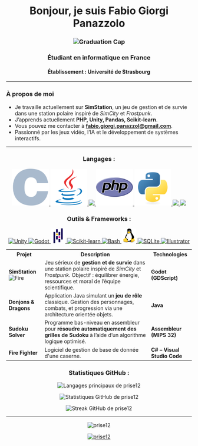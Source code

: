 <h1 align="center">Bonjour, je suis Fabio Giorgi Panazzolo</h1>


<h3 align="center">
  <img src="https://raw.githubusercontent.com/Tarikul-Islam-Anik/Animated-Fluent-Emojis/master/Emojis/Objects/Graduation%20Cap.png" alt="Graduation Cap" width="50" height="150" />
</h3>

<h3 align="center">
  
  Étudiant en informatique en France
</h3>

<h4 align="center">Établissement : Université de Strasbourg</h4>


---

### À propos de moi

- Je travaille actuellement sur **SimStation**, un jeu de gestion et de survie dans une station polaire inspiré de *SimCity* et *Frostpunk*.  
- J’apprends actuellement **PHP, Unity, Pandas, Scikit-learn**.  
- Vous pouvez me contacter à **fabio.giorgi.panazzol@gmail.com**.  
- Passionné par les jeux vidéo, l’IA et le développement de systèmes interactifs.

---

<h3 align="center">Langages :</h3>

<p align="center"> 
  <a href="https://www.cprogramming.com/" target="_blank" rel="noreferrer">
    <img src="https://raw.githubusercontent.com/devicons/devicon/master/icons/c/c-original.svg" alt="C" width="100" /> 
  </a>
  <a href="https://www.java.com" target="_blank" rel="noreferrer">
    <img src="https://raw.githubusercontent.com/devicons/devicon/master/icons/java/java-original.svg" alt="Java" width="100"/> 
  </a>
  <a href="https://developer.mozilla.org/fr/docs/Web/JavaScript" target="_blank" rel="noreferrer">
    <img src="https://user-images.githubusercontent.com/74038190/212257454-16e3712e-945a-4ca2-b238-408ad0bf87e6.gif" width="100">
  </a>
  <a href="https://www.php.net" target="_blank" rel="noreferrer">
    <img src="https://raw.githubusercontent.com/devicons/devicon/master/icons/php/php-original.svg" alt="PHP" width="100"/> 
  </a>
  <a href="https://www.python.org" target="_blank" rel="noreferrer">
    <img src="https://raw.githubusercontent.com/devicons/devicon/master/icons/python/python-original.svg" alt="Python" width="100"/> 
  </a>
  <a href="https://git-scm.com/" target="_blank" rel="noreferrer">
    <img src="https://user-images.githubusercontent.com/74038190/212281775-b468df30-4edc-4bf8-a4ee-f52e1aaddc86.gif" width="200">
  </a>
  <img src="https://user-images.githubusercontent.com/74038190/212257472-08e52665-c503-4bd9-aa20-f5a4dae769b5.gif" width="100">
</p>

<h3 align="center">Outils & Frameworks :</h3>

<p align="center"> 
  <a href="https://unity.com/" target="_blank" rel="noreferrer">
    <img src="https://www.vectorlogo.zone/logos/unity3d/unity3d-icon.svg" alt="Unity" width="40" height="40"/> 
  </a>
  <a href="https://godotengine.org/" target="_blank" rel="noreferrer">
    <img src="https://upload.wikimedia.org/wikipedia/commons/thumb/6/6a/Godot_icon.svg/2048px-Godot_icon.svg.png" alt="Godot" width="40" height="40"/>
  </a>
  <a href="https://pandas.pydata.org/" target="_blank" rel="noreferrer">
    <img src="https://raw.githubusercontent.com/devicons/devicon/master/icons/pandas/pandas-original.svg" alt="Pandas" width="40" height="40"/> 
  </a>
  <a href="https://scikit-learn.org/" target="_blank" rel="noreferrer">
    <img src="https://upload.wikimedia.org/wikipedia/commons/0/05/Scikit_learn_logo_small.svg" alt="Scikit-learn" width="40" height="40"/> 
  </a>
  <a href="https://www.gnu.org/software/bash/" target="_blank" rel="noreferrer">
    <img src="https://www.vectorlogo.zone/logos/gnu_bash/gnu_bash-icon.svg" alt="Bash" width="40" height="40"/> 
  </a>
  <a href="https://www.linux.org/" target="_blank" rel="noreferrer">
    <img src="https://raw.githubusercontent.com/devicons/devicon/master/icons/linux/linux-original.svg" alt="Linux" width="40" height="40"/> 
  </a>
  <a href="https://www.sqlite.org/" target="_blank" rel="noreferrer">
    <img src="https://www.vectorlogo.zone/logos/sqlite/sqlite-icon.svg" alt="SQLite" width="40" height="40"/> 
  </a>
  <a href="https://www.adobe.com/in/products/illustrator.html" target="_blank" rel="noreferrer">
    <img src="https://www.vectorlogo.zone/logos/adobe_illustrator/adobe_illustrator-icon.svg" alt="Illustrator" width="40" height="40"/> 
  </a>
</p>

<table>
  <tr>
    <th>Projet</th>
    <th>Description</th>
    <th>Technologies</th>
  </tr>

  <tr>
    <td>
      <b>SimStation</b>
      <img src="https://user-images.githubusercontent.com/74038190/216122041-518ac897-8d92-4c6b-9b3f-ca01dcaf38ee.png" alt="Fire" width="25" />
    </td>
    <td>Jeu sérieux de <b>gestion et de survie</b> dans une station polaire inspiré de <i>SimCity</i> et <i>Frostpunk</i>. Objectif : équilibrer énergie, ressources et moral de l’équipe scientifique.</td>
    <td><b>Godot (GDScript)</b></td>
  </tr>

  <tr>
    <td><b>Donjons & Dragons</b></td>
    <td>Application Java simulant un <b>jeu de rôle</b> classique. Gestion des personnages, combats, et progression via une architecture orientée objets.</td>
    <td><b>Java</b></td>
  </tr>

  <tr>
    <td><b>Sudoku Solver</b></td>
    <td>Programme bas-niveau en assembleur pour <b>résoudre automatiquement des grilles de Sudoku</b> à l’aide d’un algorithme logique optimisé.</td>
    <td><b>Assembleur (MIPS 32)</b></td>
  </tr>

  <tr>
    <td><b>Fire Fighter</b></td>
    <td>Logiciel de gestion de base de donnée d'une caserne.</td>
    <td><b>C# – Visual Studio Code</b></td>
  </tr>
</table>

<h3 align="center">Statistiques GitHub :</h3>

<p align="center">
  <img src="https://github-readme-stats.vercel.app/api/top-langs?username=prise12&show_icons=true&locale=fr&layout=compact" alt="Langages principaux de prise12" />
</p>

<p align="center">
  <img src="https://github-readme-stats.vercel.app/api?username=prise12&show_icons=true&locale=fr" alt="Statistiques GitHub de prise12" />
</p>

<p align="center">
  <img src="https://github-readme-streak-stats.herokuapp.com/?user=prise12&locale=fr" alt="Streak GitHub de prise12" />
</p>

---

<p align="center"> 
  <img src="https://komarev.com/ghpvc/?username=prise12&label=Vues%20du%20profil&color=0e75b6&style=flat" alt="prise12" /> 
</p>

<p align="center"> 
  <a href="https://github.com/ryo-ma/github-profile-trophy">
    <img src="https://github-profile-trophy.vercel.app/?username=prise12&theme=onestar&margin-w=10&row=1" alt="prise12" />
  </a> 
</p>
